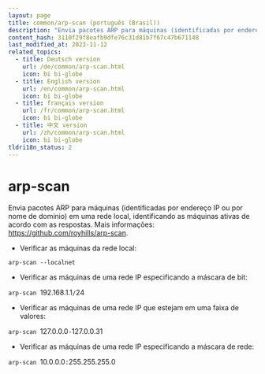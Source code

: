 ```yaml
---
layout: page
title: common/arp-scan (português (Brasil))
description: "Envia pacotes ARP para máquinas (identificadas por endereço IP ou por nome de domínio) em uma rede local, identificando as máquinas ativas de acordo com as respostas."
content_hash: 3110f29f8eafb9dfe76c31d81b7f67c47b671148
last_modified_at: 2023-11-12
related_topics:
  - title: Deutsch version
    url: /de/common/arp-scan.html
    icon: bi bi-globe
  - title: English version
    url: /en/common/arp-scan.html
    icon: bi bi-globe
  - title: français version
    url: /fr/common/arp-scan.html
    icon: bi bi-globe
  - title: 中文 version
    url: /zh/common/arp-scan.html
    icon: bi bi-globe
tldri18n_status: 2
---
```

# arp-scan

Envia pacotes ARP para máquinas (identificadas por endereço IP ou por nome de domínio) em uma rede local, identificando as máquinas ativas de acordo com as respostas.
Mais informações: <https://github.com/royhills/arp-scan>.

- Verificar as máquinas da rede local:

`arp-scan --localnet`

- Verificar as máquinas de uma rede IP especificando a máscara de bit:

`arp-scan `<span class="tldr-var badge badge-pill bg-dark-lm bg-white-dm text-white-lm text-dark-dm font-weight-bold">192.168.1.1</span>`/`<span class="tldr-var badge badge-pill bg-dark-lm bg-white-dm text-white-lm text-dark-dm font-weight-bold">24</span>

- Verificar as máquinas de uma rede IP que estejam em uma faixa de valores:

`arp-scan `<span class="tldr-var badge badge-pill bg-dark-lm bg-white-dm text-white-lm text-dark-dm font-weight-bold">127.0.0.0</span>`-`<span class="tldr-var badge badge-pill bg-dark-lm bg-white-dm text-white-lm text-dark-dm font-weight-bold">127.0.0.31</span>

- Verificar as máquinas de uma rede IP especificando a máscara de rede:

`arp-scan `<span class="tldr-var badge badge-pill bg-dark-lm bg-white-dm text-white-lm text-dark-dm font-weight-bold">10.0.0.0</span>`:`<span class="tldr-var badge badge-pill bg-dark-lm bg-white-dm text-white-lm text-dark-dm font-weight-bold">255.255.255.0</span>
